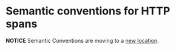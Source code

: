 # Semantic conventions for HTTP spans

**NOTICE** Semantic Conventions are moving to a
[new location](http://github.com/open-telemetry/semantic-conventions).
